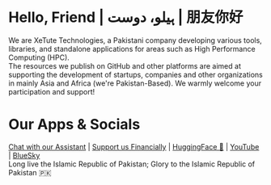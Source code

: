 # Hello, Friend | ہیلو، دوست | 朋友你好

We are XeTute Technologies, a Pakistani company developing various tools, libraries, and standalone applications for areas such as High Performance Computing (HPC).  
The resources we publish on GitHub and other platforms are aimed at supporting the development of startups, companies and other organizations in mainly Asia and Africa (we're Pakistan-Based).
We warmly welcome your participation and support!  

# Our Apps & Socials
[Chat with our Assistant](https://xetute.com/) | [Support us Financially](https://ko-fi.com/XeTute) | [HuggingFace 🤗](https://huggingface.co/XeTute) | [YouTube](https://youtube.com/@XeTuteTechnologies) | [BlueSky](https://bsky.app/profile/xetute.bsky.social)  
Long live the Islamic Republic of Pakistan; Glory to the Islamic Republic of Pakistan 🇵🇰  
